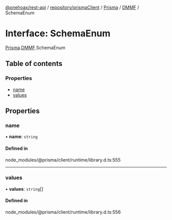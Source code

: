 [@onehoax/rest-api](../README.md) / [repository/prismaClient](../modules/repository_prismaClient.md) / [Prisma](../modules/repository_prismaClient.Prisma.md) / [DMMF](../modules/repository_prismaClient.Prisma.DMMF.md) / SchemaEnum

# Interface: SchemaEnum

[Prisma](../modules/repository_prismaClient.Prisma.md).[DMMF](../modules/repository_prismaClient.Prisma.DMMF.md).SchemaEnum

## Table of contents

### Properties

- [name](repository_prismaClient.Prisma.DMMF.SchemaEnum.md#name)
- [values](repository_prismaClient.Prisma.DMMF.SchemaEnum.md#values)

## Properties

### name

• **name**: `string`

#### Defined in

node_modules/@prisma/client/runtime/library.d.ts:555

___

### values

• **values**: `string`[]

#### Defined in

node_modules/@prisma/client/runtime/library.d.ts:556
